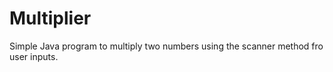# Multiplier
Simple Java program to multiply two numbers using the scanner method fro user inputs. 
